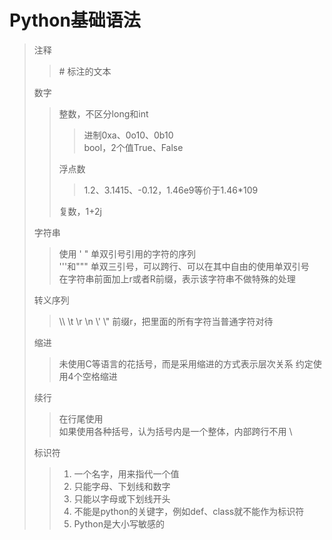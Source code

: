 # Python基础语法

> 注释
> > \# 标注的文本
>
> 数字
> > 整数，不区分long和int
> > > 进制0xa、0o10、0b10  
> > > bool，2个值True、False
> >
> > 浮点数
> > > 1.2、3.1415、-0.12，1.46e9等价于1.46*109
> >
> > 复数，1+2j
>
> 字符串
> > 使用 ' " 单双引号引用的字符的序列  
> > '''和""" 单双三引号，可以跨行、可以在其中自由的使用单双引号  
> > 在字符串前面加上r或者R前缀，表示该字符串不做特殊的处理  
>
> 转义序列
> > \\\ \t \r \n \\' \\"
> > 前缀r，把里面的所有字符当普通字符对待
>
> 缩进
> > 未使用C等语言的花括号，而是采用缩进的方式表示层次关系
> > 约定使用4个空格缩进
>
> 续行
> > 在行尾使用 \
> > 如果使用各种括号，认为括号内是一个整体，内部跨行不用 \
>
> 标识符
>
> > 1. 一个名字，用来指代一个值
> > 2. 只能字母、下划线和数字
> > 3. 只能以字母或下划线开头
> > 4. 不能是python的关键字，例如def、class就不能作为标识符
> > 5. Python是大小写敏感的
